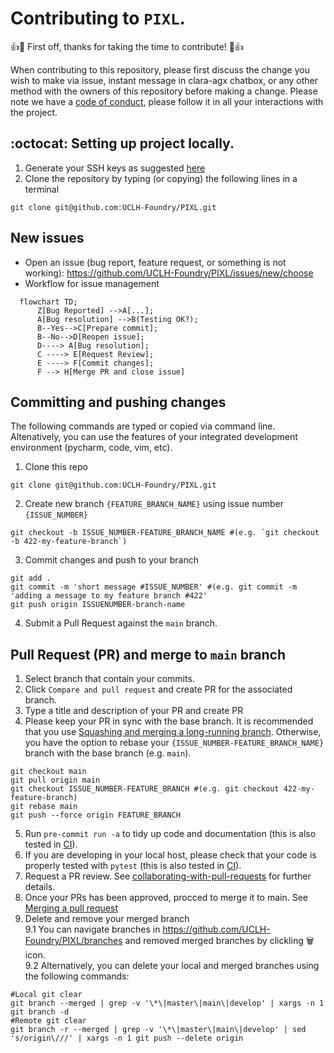 # Contributing to `PIXL`.

👍🎉 First off, thanks for taking the time to contribute! 🎉👍

When contributing to this repository, please first discuss the change you wish to make via issue, instant message in clara-agx chatbox, or any other method with the owners of this repository before making a change. 
Please note we have a [code of conduct](CODE_OF_CONDUCT.md), please follow it in all your interactions with the project.

## :octocat: Setting up project locally. 
1. Generate your SSH keys as suggested [here](https://docs.github.com/en/github/authenticating-to-github/generating-a-new-ssh-key-and-adding-it-to-the-ssh-agent)
2. Clone the repository by typing (or copying) the following lines in a terminal
```
git clone git@github.com:UCLH-Foundry/PIXL.git
```

## New issues
* Open an issue (bug report, feature request, or something is not working): https://github.com/UCLH-Foundry/PIXL/issues/new/choose 
* Workflow for issue management 
```mermaid
  flowchart TD;
      Z[Bug Reported] -->A[...];  
      A[Bug resolution] -->B(Testing OK?);
      B--Yes-->C[Prepare commit];
      B--No-->D[Reopen issue];
      D----> A[Bug resolution];
      C ----> E[Request Review];
      E ----> F[Commit changes];
      F --> H[Merge PR and close issue]
```  

## Committing and pushing changes 
The following commands are typed or copied via command line. 
Altenatively, you can use the features of your integrated development environment (pycharm, code, vim, etc).

1. Clone this repo 
```
git clone git@github.com:UCLH-Foundry/PIXL.git
``` 
2. Create new branch `{FEATURE_BRANCH_NAME}` using issue number `{ISSUE_NUMBER}`
```
git checkout -b ISSUE_NUMBER-FEATURE_BRANCH_NAME #(e.g. `git checkout -b 422-my-feature-branch`)
```
3. Commit changes and push to your branch
```
git add .
git commit -m 'short message #ISSUE_NUMBER' #(e.g. git commit -m 'adding a message to my feature branch #422' 
git push origin ISSUENUMBER-branch-name
```
4. Submit a Pull Request against the `main` branch. 

## Pull Request (PR) and merge to `main` branch
1. Select branch that contain your commits.
2. Click `Compare and pull request` and create PR for the associated branch.
3. Type a title and description of your PR and create PR
4. Please keep your PR in sync with the base branch.
It is recommended that you use [Squashing and merging a long-running branch](https://docs.github.com/en/pull-requests/collaborating-with-pull-requests/incorporating-changes-from-a-pull-request/about-pull-request-merges#squashing-and-merging-a-long-running-branch).
Otherwise, you have the option to rebase your `{ISSUE_NUMBER-FEATURE_BRANCH_NAME}` branch with the base branch (e.g. `main`).
```
git checkout main
git pull origin main
git checkout ISSUE_NUMBER-FEATURE_BRANCH #(e.g. git checkout 422-my-feature-branch)
git rebase main
git push --force origin FEATURE_BRANCH
```
5. Run `pre-commit run -a` to tidy up code and documentation (this is also tested in [CI](https://github.com/UCLH-Foundry/PIXL/blob/main/.github/workflows/main.yml)).
6. If you are developing in your local host, please check that your code is properly tested with `pytest` (this is also tested in [CI](https://github.com/UCLH-Foundry/PIXL/blob/main/.github/workflows/main.yml)).
7. Request a PR review.
See [collaborating-with-pull-requests](https://docs.github.com/en/pull-requests/collaborating-with-pull-requests) for further details.
8. Once your PRs has been approved, procced to merge it to main. See [Merging a pull request](https://docs.github.com/en/pull-requests/collaborating-with-pull-requests/incorporating-changes-from-a-pull-request/merging-a-pull-request)
9. Delete and remove your merged branch   
9.1 You can navigate branches in https://github.com/UCLH-Foundry/PIXL/branches and removed merged branches by clickling :wastebasket: icon.    
9.2 Alternatively, you can delete your local and merged branches using the following commands:     
```
#Local git clear
git branch --merged | grep -v '\*\|master\|main\|develop' | xargs -n 1 git branch -d
#Remote git clear
git branch -r --merged | grep -v '\*\|master\|main\|develop' | sed 's/origin\///' | xargs -n 1 git push --delete origin
```
